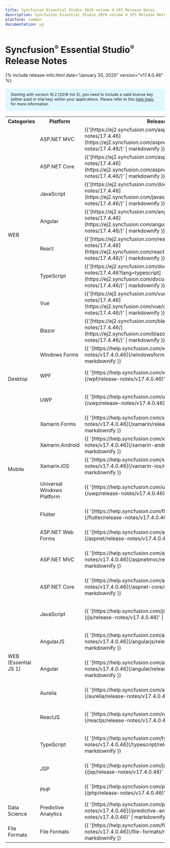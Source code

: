 ```yaml
---
title: Syncfusion Essential Studio 2019 volume 4 SP1 Release Notes  
description: Syncfusion Essential Studio 2019 volume 4 SP1 Release Notes  
platform: common
documentation: ug
---
```


# Syncfusion<sup style="font-size:70%">&reg;</sup>   Essential Studio<sup style="font-size:70%">&reg;</sup>  Release Notes  

{% include release-info.html date="January 30, 2020"   version="v17.4.0.46" %} 

<style>
#license {
    font-size: .88em!important;
margin-top: 1.5em;     margin-bottom: 1.5em;
    background-color: #def8ff;
    padding: 10px 17px 14px;
}
</style>

<div id="license">
Starting with version 16.2 (2018 Vol 2), you need to include a valid license key (either paid or trial key) within your applications. 
Please refer to this <a href="/common/essential-studio/licensing/license-key">help topic</a> for more information 
</div>



<table>
<tr>
<th>
Categories</th><th>
Platform</th><th>
Release Notes</th><th>
Read Me</th></tr>
<tr>
<td rowspan="8">
WEB 
</td>
<td>
ASP.NET MVC
</td>
<td>{{'[https://ej2.syncfusion.com/aspnetmvc/documentation/release-notes/17.4.46](https://ej2.syncfusion.com/aspnetmvc/documentation/release-notes/17.4.46/)' | markdownify }}
</td>
<td>{{'[http://files2.syncfusion.com/Installs/v17.4.0.46/ReadMe/web/ASPMVC.html](http://files2.syncfusion.com/Installs/v17.4.0.46/ReadMe/web/ASPMVC.html)' | markdownify }}
</td>
</tr>
<tr>
<td>
ASP.NET Core	
</td>
<td>{{'[https://ej2.syncfusion.com/aspnetcore/documentation/release-notes/17.4.46](https://ej2.syncfusion.com/aspnetcore/documentation/release-notes/17.4.46/)' | markdownify }}
</td>
<td>{{'[http://files2.syncfusion.com/Installs/v17.4.0.46/ReadMe/web/ASPNETCORE.html](http://files2.syncfusion.com/Installs/v17.4.0.46/ReadMe/web/ASPNETCORE.html)' | markdownify }}
</td>
</tr>
<tr>
<td>
JavaScript
</td>
<td>{{'[https://ej2.syncfusion.com/documentation/release-notes/17.4.46](https://ej2.syncfusion.com/javascript/documentation/release-notes/17.4.46/)' | markdownify }}
</td>
<td>{{'[http://files2.syncfusion.com/Installs/v17.4.0.46/ReadMe/web/JavaScript.html](http://files2.syncfusion.com/Installs/v17.4.0.46/ReadMe/web/JavaScript.html)' | markdownify }}
</td>
</tr>
<tr>
<td>
Angular
</td>
<td>{{'[https://ej2.syncfusion.com/angular/documentation/release-notes/17.4.46](https://ej2.syncfusion.com/angular/documentation/release-notes/17.4.46/)' | markdownify }}
</td>
<td>{{'[http://files2.syncfusion.com/Installs/v17.4.0.46/ReadMe/web/Angular.html](http://files2.syncfusion.com/Installs/v17.4.0.46/ReadMe/web/Angular.html)' | markdownify }}
</td>
</tr>
<tr>
<td>
React
</td>
<td>{{'[https://ej2.syncfusion.com/react/documentation/release-notes/17.4.46](https://ej2.syncfusion.com/react/documentation/release-notes/17.4.46/)' | markdownify }}
</td>
<td>{{'[http://files2.syncfusion.com/Installs/v17.4.0.46/ReadMe/web/React.html](http://files2.syncfusion.com/Installs/v17.4.0.46/ReadMe/web/React.html)' | markdownify }}
</td>
</tr>
<tr>
<td>
TypeScript
</td>
<td>{{'[https://ej2.syncfusion.com/documentation/release-notes/17.4.46?lang=typescript](https://ej2.syncfusion.com/documentation/release-notes/17.4.46/)' | markdownify }}
</td>
<td>{{'[http://files2.syncfusion.com/Installs/v17.4.0.46/ReadMe/web/TypeScript.html](http://files2.syncfusion.com/Installs/v17.4.0.46/ReadMe/web/TypeScript.html)' | markdownify }}
</td>
</tr>
<tr>
<td>
Vue
</td>
<td>{{'[https://ej2.syncfusion.com/vue/documentation/release-notes/17.4.46](https://ej2.syncfusion.com/vue/documentation/release-notes/17.4.46/)' | markdownify }}
</td>
<td>{{'[http://files2.syncfusion.com/Installs/v17.4.0.46/ReadMe/web/Vue.html](http://files2.syncfusion.com/Installs/v17.4.0.46/ReadMe/web/Vue.html)' | markdownify }}
</td>
</tr>
<tr>
<td>
Blazor
</td>
<td>{{'[https://ej2.syncfusion.com/blazor/documentation/release-notes/17.4.46/](https://ej2.syncfusion.com/blazor/documentation/release-notes/17.4.46/)' | markdownify }}
</td>
<td>{{'[http://files2.syncfusion.com/Installs/v17.4.0.46/ReadMe/web/Blazor.html](http://files2.syncfusion.com/Installs/v17.4.0.46/ReadMe/web/Blazor.html)' | markdownify }}
</td>
</tr>
<tr>
<td rowspan="3">
Desktop
</td>
<td>
Windows Forms
</td>
<td>{{ '[https://help.syncfusion.com/windowsforms/release-notes/v17.4.0.46](/windowsforms/release-notes/v17.4.0.46)' | markdownify }}
</td>
<td>{{ '[http://files2.syncfusion.com/Installs/v17.4.0.46/ReadMe/WindowsForms.html](http://files2.syncfusion.com/Installs/v17.4.0.46/ReadMe/WindowsForms.html)' | markdownify }}
</td>
</tr>
<tr>
<td>
WPF
</td>
<td>{{ '[https://help.syncfusion.com/wpf/release-notes/v17.4.0.46](/wpf/release-notes/v17.4.0.46)' | markdownify }}
</td>
<td>{{ '[http://files2.syncfusion.com/Installs/v17.4.0.46/ReadMe/WPF.html](http://files2.syncfusion.com/Installs/v17.4.0.46/ReadMe/WPF.html)' | markdownify }}
</td>
</tr>
<tr>
<td>
UWP
</td>
<td>{{ '[https://help.syncfusion.com/uwp/release-notes/v17.4.0.46](/uwp/release-notes/v17.4.0.46)' | markdownify }}
</td>
<td>{{ '[http://files2.syncfusion.com/Installs/v17.4.0.46/ReadMe/UniversalWindows.html](http://files2.syncfusion.com/Installs/v17.4.0.46/ReadMe/UniversalWindows.html)' | markdownify }}
</td>
</tr>
<tr>
<td rowspan="5">
Mobile
</td>
<td>
Xamarin.Forms
</td>
<td>{{ '[https://help.syncfusion.com/xamarin/release-notes/v17.4.0.46](/xamarin/release-notes/v17.4.0.46)' | markdownify }}
</td>
<td>{{ '[http://files2.syncfusion.com/Installs/v17.4.0.46/ReadMe/Xamarin_Forms.html](http://files2.syncfusion.com/Installs/v17.4.0.46/ReadMe/Xamarin_Forms.html)' | markdownify }}
</td>
</tr>
<tr>
<td>
Xamarin.Android
</td>
<td>{{ '[https://help.syncfusion.com/xamarin-android/release-notes/v17.4.0.46](/xamarin-android/release-notes/v17.4.0.46)' | markdownify }}
</td>
<td>{{ '[http://files2.syncfusion.com/Installs/v17.4.0.46/ReadMe/Xamarin_Forms.html](http://files2.syncfusion.com/Installs/v17.4.0.46/ReadMe/Xamarin_Forms.html)' | markdownify }}
</td>
</tr>
<tr>
<td>
Xamarin.iOS
</td>
<td>{{ '[https://help.syncfusion.com/xamarin-ios/release-notes/v17.4.0.46](/xamarin-ios/release-notes/v17.4.0.46)' | markdownify }}
</td>
<td>{{ '[http://files2.syncfusion.com/Installs/v17.4.0.46/ReadMe/Xamarin_Forms.html](http://files2.syncfusion.com/Installs/v17.4.0.46/ReadMe/Xamarin_Forms.html)' | markdownify }}
</td>
</tr>
<tr>
<td>
Universal Windows Platform
</td>
<td>{{ '[https://help.syncfusion.com/uwp/release-notes/v17.4.0.46](/uwp/release-notes/v17.4.0.46)' | markdownify }}
</td>
<td>{{ '[http://files2.syncfusion.com/Installs/v17.4.0.46/ReadMe/UniversalWindows.html](http://files2.syncfusion.com/Installs/v17.4.0.46/ReadMe/UniversalWindows.html)' | markdownify }}
</td>
</tr>
<tr>
<td>
Flutter
</td>
<td>{{ '[https://help.syncfusion.com/flutter/release-notes/v17.4.0.46](/flutter/release-notes/v17.4.0.46)' | markdownify }}
</td>
<td>{{ '[http://files2.syncfusion.com/Installs/v17.4.0.46/ReadMe/Flutter.html](http://files2.syncfusion.com/Installs/v17.4.0.46/ReadMe/Flutter.html)' | markdownify }}
</td>
</tr>
<tr>
<td rowspan="11">
WEB (Essential JS 1)
</td>
<td>
ASP.NET Web Forms
</td>
<td>{{ '[https://help.syncfusion.com/aspnet/release-notes/v17.4.0.46](/aspnet/release-notes/v17.4.0.46)' | markdownify }}
</td>
<td>{{ '[http://files2.syncfusion.com/Installs/v17.4.0.46/ReadMe/essential-js1/ASP.html](http://files2.syncfusion.com/Installs/v17.4.0.46/ReadMe/essential-js1/ASP.html)' | markdownify }}
</td>
</tr>
<tr>
<td>
ASP.NET MVC
</td>
<td>{{ '[https://help.syncfusion.com/aspnetmvc/release-notes/v17.4.0.46](/aspnetmvc/release-notes/v17.4.0.46)' | markdownify }}
</td>
<td>{{ '[http://files2.syncfusion.com/Installs/v17.4.0.46/ReadMe/essential-js1/ASPMVC.html](http://files2.syncfusion.com/Installs/v17.4.0.46/ReadMe/essential-js1/ASPMVC.html)' | markdownify }}
</td>
</tr>
<tr>
<td>
ASP.NET Core
</td>
<td>{{ '[https://help.syncfusion.com/aspnet-core/release-notes/v17.4.0.46](/aspnet-core/release-notes/v17.4.0.46)' | markdownify }}
</td>
<td>
{{ '[http://files2.syncfusion.com/Installs/v17.4.0.46/ReadMe/essential-js1/ASPNETCORE.html](http://files2.syncfusion.com/Installs/v17.4.0.46/ReadMe/essential-js1/ASPNETCORE.html)' | markdownify }}
</td>
</tr>
<tr>
<td>
JavaScript
</td>
<td>{{ '[https://help.syncfusion.com/js/release-notes/v17.4.0.46](/js/release-notes/v17.4.0.46)' | markdownify }}
</td>
<td>{{ '[http://files2.syncfusion.com/Installs/v17.4.0.46/ReadMe/essential-js1/JavaScript.html](http://files2.syncfusion.com/Installs/v17.4.0.46/ReadMe/essential-js1/JavaScript.html)' | markdownify }}
</td>
</tr>
<tr>
<td>
AngularJS
</td>
<td>{{ '[https://help.syncfusion.com/angularjs/release-notes/v17.4.0.46](/angularjs/release-notes/v17.4.0.46)' | markdownify }}
</td>
<td>{{ '[http://files2.syncfusion.com/Installs/v17.4.0.46/ReadMe/essential-js1/AngularJS.html](http://files2.syncfusion.com/Installs/v17.4.0.46/ReadMe/essential-js1/AngularJS.html)' | markdownify }}
</td>
</tr>
<tr>
<td>
Angular
</td>
<td>{{ '[https://help.syncfusion.com/angular/release-notes/v17.4.0.46](/angular/release-notes/v17.4.0.46)' | markdownify }}
</td>
<td>{{ '[http://files2.syncfusion.com/Installs/v17.4.0.46/ReadMe/essential-js1/Angular.html](http://files2.syncfusion.com/Installs/v17.4.0.46/ReadMe/essential-js1/Angular.html)' | markdownify }}
</td>
</tr>
<tr>
<td>
Aurelia
</td>
<td>{{ '[https://help.syncfusion.com/aurelia/release-notes/v17.4.0.46](/aurelia/release-notes/v17.4.0.46)' | markdownify }}
</td>
<td>{{ '[http://files2.syncfusion.com/Installs/v17.4.0.46/ReadMe/essential-js1/Aurelia.html](http://files2.syncfusion.com/Installs/v17.4.0.46/ReadMe/essential-js1/Aurelia.html)' | markdownify }}
</td>
</tr>
<tr>
<td>
ReactJS
</td>
<td>{{ '[https://help.syncfusion.com/reactjs/release-notes/v17.4.0.46](/reactjs/release-notes/v17.4.0.46)' | markdownify }}
</td>
<td>{{ '[http://files2.syncfusion.com/Installs/v17.4.0.46/ReadMe/essential-js1/ReactJS.html](http://files2.syncfusion.com/Installs/v17.4.0.46/ReadMe/essential-js1/ReactJS.html)' | markdownify }}
</td>
</tr>
<tr>
<td>
TypeScript
</td>
<td>{{ '[https://help.syncfusion.com/typescript/release-notes/v17.4.0.46](/typescript/release-notes/v17.4.0.46)' | markdownify }}
</td>
<td>{{ '[http://files2.syncfusion.com/Installs/v17.4.0.46/ReadMe/essential-js1/TypeScript.html](http://files2.syncfusion.com/Installs/v17.4.0.46/ReadMe/essential-js1/TypeScript.html)' | markdownify }}
</td>
</tr>
<tr>
<td>
JSP
</td>
<td>{{ '[https://help.syncfusion.com/jsp/release-notes/v17.4.0.46](/jsp/release-notes/v17.4.0.46)' | markdownify }}
</td>
<td>{{ '[http://files2.syncfusion.com/Installs/v17.4.0.46/ReadMe/essential-js1/JSP.html](http://files2.syncfusion.com/Installs/v17.4.0.46/ReadMe/essential-js1/JSP.html)' | markdownify }}
</td>
</tr>
<tr>
<td>
PHP
</td>
<td>{{ '[https://help.syncfusion.com/php/release-notes/v17.4.0.46](/php/release-notes/v17.4.0.46)' | markdownify }}
</td>
<td>{{ '[http://files2.syncfusion.com/Installs/v17.4.0.46/ReadMe/essential-js1/PHP.html](http://files2.syncfusion.com/Installs/v17.4.0.46/ReadMe/essential-js1/PHP.html)' | markdownify }}
</td>
</tr>
<tr>
<td>
Data Science
</td>
<td>
Predictive Analytics
</td>
<td>{{ '[https://help.syncfusion.com/predictive-analytics/release-notes/v17.4.0.46](/predictive-analytics/release-notes/v17.4.0.46)' | markdownify }}
</td>
<td>
</td>
</tr>
<tr>
<td>
File Formats
</td>
<td>
File Formats
</td>
<td>{{ '[https://help.syncfusion.com/file-formats/release-notes/v17.4.0.46](/file-formats/release-notes/v17.4.0.46)' | markdownify }}
</td>
<td>
</td>
</tr>
</table>